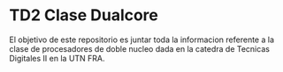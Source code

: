 # TD2 Clase Dualcore

El objetivo de este repositorio es juntar toda la informacion referente a la clase de procesadores de doble nucleo dada en la catedra de Tecnicas Digitales II en la UTN FRA.
